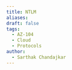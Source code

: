 ```yaml
---
title: NTLM
aliases: 
draft: false
tags:
  - AZ-104
  - Cloud
  - Protocols
author:
  - Sarthak Chandajkar
---
```

 

